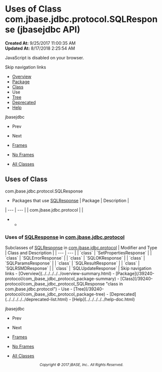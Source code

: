 # Uses of Class com.jbase.jdbc.protocol.SQLResponse (jbasejdbc   API)

**Created At:** 9/25/2017 11:00:35 AM  
**Updated At:** 8/17/2018 2:25:54 AM  

<script type="text/javascript"><!--
    try {
        if (location.href.indexOf('is-external=true') == -1) {
            parent.document.title="Uses of Class com.jbase.jdbc.protocol.SQLResponse (jbasejdbc   API)";
        }
    }
    catch(err) {
    }
//--></script><noscript><div>JavaScript is disabled on your browser.</div></noscript><!-- ========= START OF TOP NAVBAR ======= -->
<!--   -->
Skip navigation links
<!--   -->
- [Overview](../../../../../overview-summary.html)
- [Package](/39240-protocol/com_jbase_jdbc_protocol_package-summary)
- [Class](/39240-protocol/com_jbase_jdbc_protocol_SQLResponse "class in com.jbase.jdbc.protocol")
- Use
- [Tree](/39240-protocol/com_jbase_jdbc_protocol_package-tree)
- [Deprecated](../../../../../deprecated-list.html)
- [Help](../../../../../help-doc.html)


jbasejdbc <br>

- Prev
- Next


- [Frames](../../../../../index.html?com/jbase/jdbc/protocol/class-use//39241-class-use/com_jbase_jdbc_protocol_class-use_sqlresponse)
- [No Frames](/39241-class-use/com_jbase_jdbc_protocol_class-use_sqlresponse)


- [All Classes](../../../../../allclasses-noframe.html)


<script type="text/javascript"><!--
  allClassesLink = document.getElementById("allclasses_navbar_top");
  if(window==top) {
    allClassesLink.style.display = "block";
  }
  else {
    allClassesLink.style.display = "none";
  }
  //--></script>
<!--   -->
<!-- ========= END OF TOP NAVBAR ========= -->
## Uses of Class
com.jbase.jdbc.protocol.SQLResponse

- <caption><span>Packages that use <a href="/39240-protocol/com_jbase_jdbc_protocol_SQLResponse" title="class in com.jbase.jdbc.protocol">SQLResponse</a></span><span class="tabEnd"> </span></caption>| Package | Description |
| --- | --- |
| com.jbase.jdbc.protocol |   |
- - <!--   -->
### Uses of [SQLResponse](/39240-protocol/com_jbase_jdbc_protocol_SQLResponse "class in com.jbase.jdbc.protocol") in [com.jbase.jdbc.protocol](/39240-protocol/com_jbase_jdbc_protocol_package-summary)


<caption><span>Subclasses of <a href="/39240-protocol/com_jbase_jdbc_protocol_SQLResponse" title="class in com.jbase.jdbc.protocol">SQLResponse</a> in <a href="/39240-protocol/com_jbase_jdbc_protocol_package-summary">com.jbase.jdbc.protocol</a></span><span class="tabEnd"> </span></caption>| Modifier and Type | Class and Description |
| --- | --- |
| `class` | `SetPropertiesResponse`  |
| `class` | `SQLErrorResponse`  |
| `class` | `SQLOKResponse`  |
| `class` | `SQLParamsResponse`  |
| `class` | `SQLResultResponse`  |
| `class` | `SQLRSMDResponse`  |
| `class` | `SQLUpdateResponse`  |
<!-- ======= START OF BOTTOM NAVBAR ====== -->
<!--   -->
Skip navigation links
<!--   -->
- [Overview](../../../../../overview-summary.html)
- [Package](/39240-protocol/com_jbase_jdbc_protocol_package-summary)
- [Class](/39240-protocol/com_jbase_jdbc_protocol_SQLResponse "class in com.jbase.jdbc.protocol")
- Use
- [Tree](/39240-protocol/com_jbase_jdbc_protocol_package-tree)
- [Deprecated](../../../../../deprecated-list.html)
- [Help](../../../../../help-doc.html)


jbasejdbc <br>

- Prev
- Next


- [Frames](../../../../../index.html?com/jbase/jdbc/protocol/class-use//39241-class-use/com_jbase_jdbc_protocol_class-use_sqlresponse)
- [No Frames](/39241-class-use/com_jbase_jdbc_protocol_class-use_sqlresponse)


- [All Classes](../../../../../allclasses-noframe.html)


<script type="text/javascript"><!--
  allClassesLink = document.getElementById("allclasses_navbar_bottom");
  if(window==top) {
    allClassesLink.style.display = "block";
  }
  else {
    allClassesLink.style.display = "none";
  }
  //--></script>
<!--   -->
<!-- ======== END OF BOTTOM NAVBAR ======= -->
<small>			<center>			<i>Copyright © 2017 jBASE, Inc.. All Rights Reserved.</i>		</center></small>
